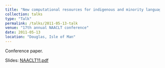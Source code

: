 ```yaml
---
title: "New computational resources for indigenous and minority languages"
collection: talks
type: "Talk"
permalink: /talks/2011-05-13-talk
venue: "17th annual NAACLT conference"
date: 2011-05-13
location: "Douglas, Isle of Man"
---
```


Conference paper.

Slides: [NAACLT11.pdf](/files/NAACLT11.pdf)
